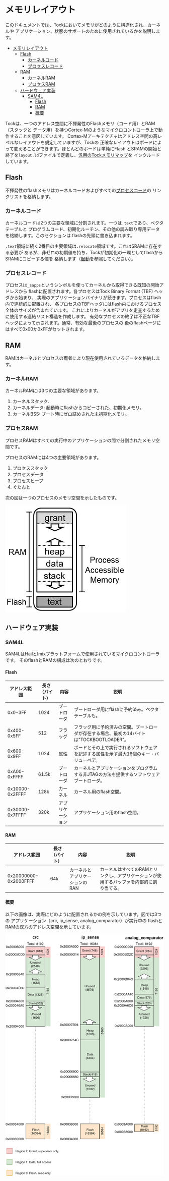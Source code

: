 メモリレイアウト
=============

このドキュメントでは、Tockにおいてメモリがどのように構造化され、カーネルや
アプリケーション、状態のサポートのために使用されているかを説明します。

<!-- npm i -g markdown-toc; markdown-toc -i Memory_Layout.md -->

<!-- toc -->

- [メモリレイアウト](#メモリレイアウト)
  - [Flash](#flash)
    - [カーネルコード](#カーネルコード)
    - [プロセスレコード](#プロセスレコード)
  - [RAM](#ram)
    - [カーネルRAM](#カーネルram)
    - [プロセスRAM](#プロセスram)
  - [ハードウェア実装](#ハードウェア実装)
    - [SAM4L](#sam4l)
      - [Flash](#flash-1)
      - [RAM](#ram-1)
      - [概要](#概要)

<!-- tocstop -->

Tockは、一つのアドレス空間に不揮発性のFlashメモリ（コード用）とRAM（スタックと
データ用）を持つCortex-Mのようなマイクロコントローラ上で動作することを意図しています。
Cortex-Mアーキテクチャはアドレス空間の高レベルなレイアウトを規定していますが、Tockの
正確なレイアウトはボードによって変えることができます。ほとんどのボードは単純にFlash
とSRAMの開始と終了を`layout.ld`ファイルで定義し、[汎用のTockメモリマップ](../boards/kernel_layout.ld)を
インクルードしています。

## Flash

不揮発性のflashメモリはカーネルコードおよびすべての[プロセスコード](TockBinaryFormat.md)の
リンクリストを格納します。

### カーネルコード

カーネルコードは2つの主要な領域に分割されます。一つは`.text`であり、ベクタテーブルと
プログラムコード、初期化ルーチン、その他の読み取り専用データを格納します。このセクションは
flashの先頭に書き込まれます。

`.text`領域に続く2番目の主要領域は`.relocate`領域です。これはSRAMに存在する必要が
あるが、非ゼロの初期値を持ち、Tockが初期化の一環としてflashからSRAMにコピーする値を
格納します（[起動](Startup.md)を参照してください）。

### プロセスレコード

プロセスは`_sapps`というシンボルを使ってカーネルから取得できる既知の開始アドレスから
flashに配置されます。各プロセスはTock Binary Format (TBF) ヘッダから始まり、
実際のアプリケーションバイナリが続きます。プロセスはflash内で連続的に配置され、
各プロセスのTBFヘッダにはflash内におけるプロセス全体のサイズが含まれています。
これによりカーネルがアプリを走査するために使用する連結リスト構造を作成します。
有効なプロセスの終了は不正なTBFヘッダによって示されます。通常、有効な最後のプロセスの
後のflashページにはすべて0x00か0xFFがセットされます。

## RAM

RAMはカーネルとプロセスの両者により現在使用されているデータを格納します。

### カーネルRAM

カーネルRAMには3つの主要な領域があります。

1. カーネルスタック.
2. カーネルデータ: 起動時にflashからコピーされた、初期化メモリ。
3. カーネルBSS: ブート時にゼロ詰めされた未初期化メモリ。

### プロセスRAM

プロセスRAMはすべての実行中のアプリケーションの間で分割されたメモリ空間です。

プロセスのRAMには4つの主要領域があります。

1. プロセススタック
2. プロセスデータ
3. プロセスヒープ
4. ぐたんと

次の図は一つのプロセスのメモリ空間を示したものです。

![Process' RAM](processram.png)

## ハードウェア実装

### SAM4L

SAM4LはHailとImixプラットフォームで使用されているマイクロコントローラです。
そのflashとRAMの構成は次のとおりです。

#### Flash

| アドレス範囲   | 長さ（バイト） | 内容    | 説明  |
|-----------------|----------------|------------|------|
| 0x0-3FF         | 1024           | ブートローダ | ブートローダ用にflashに予約済み。ベクタテーブルも。 |
| 0x400-0x5FF     | 512            | フラッグ      | フラッグ用に予約済みの空間。ブートローダが存在する場合、最初の14バイトは"TOCKBOOTLOADER"。 |
| 0x600-0x9FF     | 1024           | 属性 | ボードとその上で実行されるソフトウェアを記述する属性を示す最大16個のキー・バリューペア。   |
| 0xA00-0xFFFF    | 61.5k          | ブートローダ | カーネルとアプリケーションをプログラムする非JTAGの方法を提供するソフトウェアブートローダ。    |
| 0x10000-0x2FFFF | 128k           | カーネル     | カーネル用のflash空間。  |
| 0x30000-0x7FFFF | 320k           | アプリケーション | アプリケーション用のflash空間。|

#### RAM

| アドレス範囲   | 長さ（バイト） | 内容    | 説明  |
|-----------------|----------------|------------|------|
| 0x20000000-0x2000FFFF | 64k            | カーネルとアプリケーションのRAN | カーネルはすべてのRAMとリンクし、アプリケーションが使用するバッファを内部的に割り当てる。 |

#### 概要

以下の画像は、実際にどのように配置されるかの例を示しています。図では3つの
アプリケーション（crc, ip_sense, analog_comparator）が実行中の
flashとRAMの双方のアドレス空間を示しています。

![Process memory layout](process_memory_layout.png)
